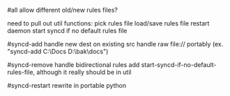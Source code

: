 #all
allow different old/new rules files?

need to pull out util functions:
	pick rules file
	load/save rules file
	restart daemon
	start syncd if no default rules file

#syncd-add
handle new dest on existing src
handle raw file:// portably (ex. "syncd-add C:\Docs D:\bak\docs")

#syncd-remove
handle bidirectional rules
add start-syncd-if-no-default-rules-file, although it really should be in util

#syncd-restart
rewrite in portable python
